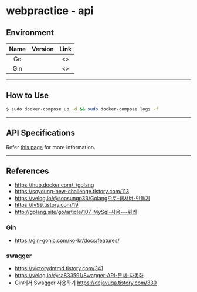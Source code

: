# webpractice - api

## Environment

| Name | Version | Link |
|:-:|:-:|:-:|
| Go |  | <> |
| Gin |  | <> |

---

## How to Use

```bash
$ sudo docker-compose up -d && sudo docker-compose logs -f
```

---

## API Specifications

Refer [this page](../API_doc.md) for more information.

---

## References

- <https://hub.docker.com/_/golang>
- <https://soyoung-new-challenge.tistory.com/113>
- <https://velog.io/@soosungp33/Golang으로-웹서버-만들기>
- <https://lv99.tistory.com/19>
- <http://golang.site/go/article/107-MySql-사용---쿼리>

### Gin
- <https://gin-gonic.com/ko-kr/docs/features/>

### swagger
- <https://victorydntmd.tistory.com/341>
- <https://velog.io/@sa833591/Swagger-API-문서-자동화>
- Gin에서 Swagger 사용하기 <https://dejavuqa.tistory.com/330>